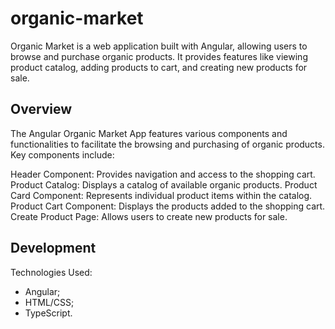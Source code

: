 # organic-market
Organic Market is a web application built with Angular, allowing users to browse and purchase organic products. It provides features like viewing product catalog, adding products to cart, and creating new products for sale.

## Overview
The Angular Organic Market App features various components and functionalities to facilitate the browsing and purchasing of organic products. Key components include:

Header Component: Provides navigation and access to the shopping cart.
Product Catalog: Displays a catalog of available organic products.
Product Card Component: Represents individual product items within the catalog.
Product Cart Component: Displays the products added to the shopping cart.
Create Product Page: Allows users to create new products for sale.

## Development
Technologies Used:
- Angular;
- HTML/CSS;
- TypeScript.